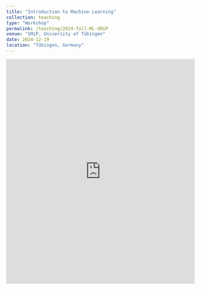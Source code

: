 ```yaml
---
title: "Introduction to Machine Learning"
collection: teaching
type: "Workshop"
permalink: /teaching/2024-fall-ML-SMiP
venue: "SMiP, University of Tübingen"
date: 2024-12-19
location: "Tübingen, Germany"
---
```


<!-- {% include base_path %} -->

<!-- naive password protection -->
<script>
    const password = "smip24";

    document.addEventListener("DOMContentLoaded", function() {
        const userPassword = prompt("Enter password to access this page:");
        if (userPassword !== password) {
            document.body.innerHTML = "<h1>Access denied</h1>";
        }
    });
</script>


<iframe src="https://drive.google.com/drive/folders/1-l7QqyLkxMsrCfB0iBbHvhoiZkpTRK1q/preview" style="width:100%; height:600px; border:0;"></iframe>
